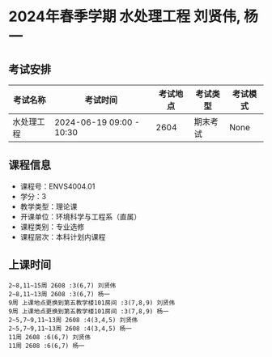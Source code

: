 # 2024年春季学期 水处理工程 刘贤伟, 杨一




## 考试安排

| 考试名称 | 考试时间 | 考试地点 | 考试类型 | 考试模式 |
| -------- | -------- | -------- | -------- | -------- |
| 水处理工程 | 2024-06-19 09:00 - 10:30 | 2604 | 期末考试 | None |





## 课程信息

- 课程号：ENVS4004.01
- 学分：3
- 教学类型：理论课
- 开课单位：环境科学与工程系（直属）
- 课程类别：专业选修
- 课程层次：本科计划内课程

## 上课时间

```
2~8,11~15周 2608 :3(6,7) 刘贤伟
2~8,11~13周 2608 :3(6,7) 杨一
9周 上课地点更换到第五教学楼101房间 :3(7,8,9) 刘贤伟
9周 上课地点更换到第五教学楼101房间 :3(7,8,9) 杨一
2~5,7~9,11~13周 2608 :4(3,4,5) 刘贤伟
2~5,7~9,11~13周 2608 :4(3,4,5) 杨一
11周 2608 :6(6,7) 刘贤伟
11周 2608 :6(6,7) 杨一
```


